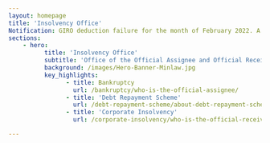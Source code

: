 ```yaml
---
layout: homepage
title: 'Insolvency Office'
Notification: GIRO deduction failure for the month of February 2022. A technical issue has affected the GIRO deductions and we are presently working to resolve the issue. Please assist to check your bank account on 25 February 2022 to establish if a GIRO deduction for the month of February 2022 has taken place. If no GIRO deduction has taken place, you may wish to make payment for the month of February 2022 through any SAM Machine or any SingPost office before 28 February 2022. <br>We apologise for any inconvenience caused and assure you that we are working tirelessly to ensure that there is no further disruption to the GIRO deductions <br>Please note that with effect from 7 April 2020, MinLaw Services Centre will no longer accept <u><b>cash payments</b></u>. Cash payments can only be made at Singpost Counters islandwide. Payments by NETS can be made at SAM Kiosk, SAM online or SAM Mobile Applications.<br>With effect from 8 June 2020, bankrupts can apply for the opening of a personal bank account via our new application form. The instructions and the application form is at <a href="https://io.mlaw.gov.sg/bankruptcy/forms/">https://io.mlaw.gov.sg/bankruptcy/forms/</a>.
sections:
    - hero:
          title: 'Insolvency Office'
          subtitle: 'Office of the Official Assignee and Official Receiver'
          background: /images/Hero-Banner-Minlaw.jpg
          key_highlights:
                - title: Bankruptcy
                  url: /bankruptcy/who-is-the-official-assignee/
                - title: 'Debt Repayment Scheme'
                  url: /debt-repayment-scheme/about-debt-repayment-scheme/
                - title: 'Corporate Insolvency'
                  url: /corporate-insolvency/who-is-the-official-receiver/

---
```


